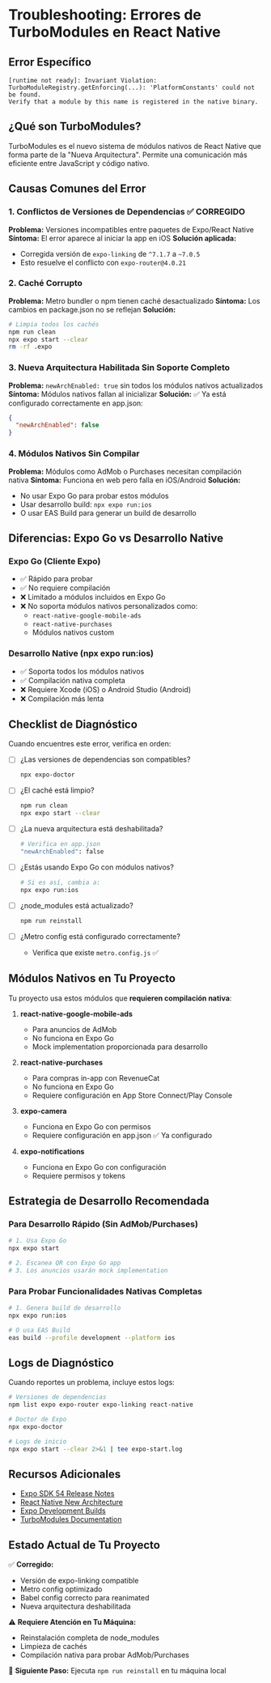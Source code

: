 # Troubleshooting: Errores de TurboModules en React Native

## Error Específico
```
[runtime not ready]: Invariant Violation:
TurboModuleRegistry.getEnforcing(...): 'PlatformConstants' could not be found.
Verify that a module by this name is registered in the native binary.
```

## ¿Qué son TurboModules?

TurboModules es el nuevo sistema de módulos nativos de React Native que forma parte de la "Nueva Arquitectura". Permite una comunicación más eficiente entre JavaScript y código nativo.

## Causas Comunes del Error

### 1. Conflictos de Versiones de Dependencias ✅ CORREGIDO
**Problema:** Versiones incompatibles entre paquetes de Expo/React Native
**Síntoma:** El error aparece al iniciar la app en iOS
**Solución aplicada:**
- Corregida versión de `expo-linking` de `^7.1.7` a `~7.0.5`
- Esto resuelve el conflicto con `expo-router@4.0.21`

### 2. Caché Corrupto
**Problema:** Metro bundler o npm tienen caché desactualizado
**Síntoma:** Los cambios en package.json no se reflejan
**Solución:**
```bash
# Limpia todos los cachés
npm run clean
npx expo start --clear
rm -rf .expo
```

### 3. Nueva Arquitectura Habilitada Sin Soporte Completo
**Problema:** `newArchEnabled: true` sin todos los módulos nativos actualizados
**Síntoma:** Módulos nativos fallan al inicializar
**Solución:** ✅ Ya está configurado correctamente en app.json:
```json
{
  "newArchEnabled": false
}
```

### 4. Módulos Nativos Sin Compilar
**Problema:** Módulos como AdMob o Purchases necesitan compilación nativa
**Síntoma:** Funciona en web pero falla en iOS/Android
**Solución:**
- No usar Expo Go para probar estos módulos
- Usar desarrollo build: `npx expo run:ios`
- O usar EAS Build para generar un build de desarrollo

## Diferencias: Expo Go vs Desarrollo Native

### Expo Go (Cliente Expo)
- ✅ Rápido para probar
- ✅ No requiere compilación
- ❌ Limitado a módulos incluidos en Expo Go
- ❌ No soporta módulos nativos personalizados como:
  - `react-native-google-mobile-ads`
  - `react-native-purchases`
  - Módulos nativos custom

### Desarrollo Native (npx expo run:ios)
- ✅ Soporta todos los módulos nativos
- ✅ Compilación nativa completa
- ❌ Requiere Xcode (iOS) o Android Studio (Android)
- ❌ Compilación más lenta

## Checklist de Diagnóstico

Cuando encuentres este error, verifica en orden:

- [ ] ¿Las versiones de dependencias son compatibles?
  ```bash
  npx expo-doctor
  ```

- [ ] ¿El caché está limpio?
  ```bash
  npm run clean
  npx expo start --clear
  ```

- [ ] ¿La nueva arquitectura está deshabilitada?
  ```bash
  # Verifica en app.json
  "newArchEnabled": false
  ```

- [ ] ¿Estás usando Expo Go con módulos nativos?
  ```bash
  # Si es así, cambia a:
  npx expo run:ios
  ```

- [ ] ¿node_modules está actualizado?
  ```bash
  npm run reinstall
  ```

- [ ] ¿Metro config está configurado correctamente?
  - Verifica que existe `metro.config.js` ✅

## Módulos Nativos en Tu Proyecto

Tu proyecto usa estos módulos que **requieren compilación nativa**:

1. **react-native-google-mobile-ads**
   - Para anuncios de AdMob
   - No funciona en Expo Go
   - Mock implementation proporcionada para desarrollo

2. **react-native-purchases**
   - Para compras in-app con RevenueCat
   - No funciona en Expo Go
   - Requiere configuración en App Store Connect/Play Console

3. **expo-camera**
   - Funciona en Expo Go con permisos
   - Requiere configuración en app.json ✅ Ya configurado

4. **expo-notifications**
   - Funciona en Expo Go con configuración
   - Requiere permisos y tokens

## Estrategia de Desarrollo Recomendada

### Para Desarrollo Rápido (Sin AdMob/Purchases)
```bash
# 1. Usa Expo Go
npx expo start

# 2. Escanea QR con Expo Go app
# 3. Los anuncios usarán mock implementation
```

### Para Probar Funcionalidades Nativas Completas
```bash
# 1. Genera build de desarrollo
npx expo run:ios

# O usa EAS Build
eas build --profile development --platform ios
```

## Logs de Diagnóstico

Cuando reportes un problema, incluye estos logs:

```bash
# Versiones de dependencias
npm list expo expo-router expo-linking react-native

# Doctor de Expo
npx expo-doctor

# Logs de inicio
npx expo start --clear 2>&1 | tee expo-start.log
```

## Recursos Adicionales

- [Expo SDK 54 Release Notes](https://expo.dev/changelog/2024/12-03-sdk-54)
- [React Native New Architecture](https://reactnative.dev/docs/the-new-architecture/landing-page)
- [Expo Development Builds](https://docs.expo.dev/develop/development-builds/introduction/)
- [TurboModules Documentation](https://reactnative.dev/docs/the-new-architecture/pillars-turbomodules)

## Estado Actual de Tu Proyecto

✅ **Corregido:**
- Versión de expo-linking compatible
- Metro config optimizado
- Babel config correcto para reanimated
- Nueva arquitectura deshabilitada

⚠️ **Requiere Atención en Tu Máquina:**
- Reinstalación completa de node_modules
- Limpieza de cachés
- Compilación nativa para probar AdMob/Purchases

🎯 **Siguiente Paso:**
Ejecuta `npm run reinstall` en tu máquina local
